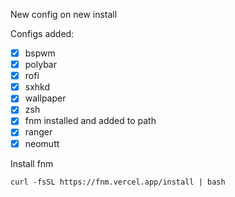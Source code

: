 New config on new install

Configs added:

- [x] bspwm
- [x] polybar
- [x] rofi
- [x] sxhkd
- [x] wallpaper
- [x] zsh
- [x] fnm installed and added to path
- [x] ranger
- [x] neomutt

Install fnm

```
curl -fsSL https://fnm.vercel.app/install | bash
```
